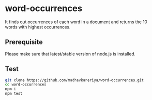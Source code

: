 # word-occurrences
It finds out occurrences of each word in a document and returns the 10 words with highest occurrences.

## Prerequisite
Please make sure that latest/stable version of node.js is installed.

## Test
```bash
git clone https://github.com/madhavkaneriya/word-occurrences.git
cd word-occurrences
npm i
npm test
```
